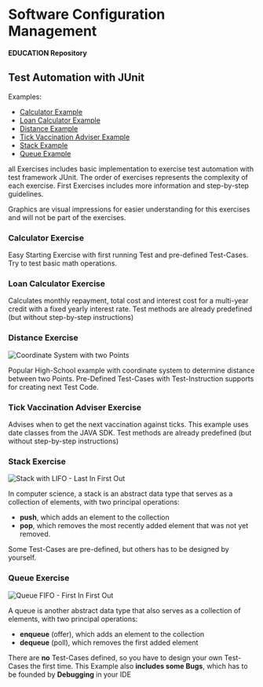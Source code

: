 # Software Configuration Management #

**EDUCATION Repository**

## Test Automation with JUnit ##

Examples:

- [Calculator Example](Calculator)
- [Loan Calculator Example](LoanCalculator)
- [Distance Example](Distance)
- [Tick Vaccination Adviser Example](TickVaccinationAdviser)
- [Stack Example](Stack)
- [Queue Example](Queue)

all Exercises includes basic implementation to exercise test automation with test framework JUnit. The order of exercises represents the complexity of each exercise. First Exercises includes more information and step-by-step guidelines. 

Graphics are visual impressions for easier understanding for this exercises and will not be part of the exercises.

### Calculator Exercise ###

Easy Starting Exercise with first running Test and pre-defined Test-Cases. Try to test basic math operations.

### Loan Calculator Exercise ###

Calculates monthly repayment, total cost and interest cost for a multi-year credit with a fixed yearly interest rate. Test methods are already predefined (but without step-by-step instructions)

### Distance Exercise ###

![Coordinate System with two Points](https://upload.wikimedia.org/wikipedia/commons/thumb/8/8e/Kartesisches_system.svg/600px-Kartesisches_system.svg.png)

Popular High-School example with coordinate system to determine distance between two Points. Pre-Defined Test-Cases with Test-Instruction supports for creating next Test Code.

### Tick Vaccination Adviser Exercise ###

Advises when to get the next vaccination against ticks. This example uses date classes from the JAVA SDK. Test methods are already predefined (but without step-by-step instructions)

### Stack Exercise ###

![Stack with LIFO - Last In First Out](https://upload.wikimedia.org/wikipedia/commons/thumb/b/b4/Lifo_stack.png/700px-Lifo_stack.png)

In computer science, a stack is an abstract data type that serves as a collection of elements, with two principal operations:

- **push**, which adds an element to the collection
- **pop**, which removes the most recently added element that was not yet removed.

Some Test-Cases are pre-defined, but others has to be designed by yourself.

### Queue Exercise ###

![Queue FIFO - First In First Out](https://upload.wikimedia.org/wikipedia/commons/thumb/5/52/Data_Queue.svg/600px-Data_Queue.svg.png)

A queue is another abstract data type that also serves as a collection of elements, with two principal operations:

- **enqueue** (offer), which adds an element to the collection
- **dequeue** (poll), which removes the first added element

There are **no** Test-Cases defined, so you have to design your own Test-Cases the first time. This Example also **includes some Bugs**, which has to be founded by **Debugging** in your IDE